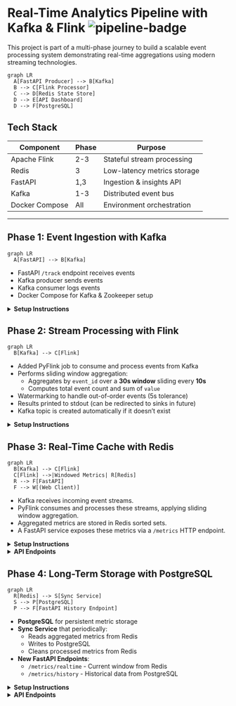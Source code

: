 # Real-Time Analytics Pipeline with Kafka & Flink ![pipeline-badge](https://img.shields.io/badge/status-active-success.svg)


This project is part of a multi-phase journey to build a scalable event processing system demonstrating real-time aggregations using modern streaming technologies.

```mermaid
graph LR
  A[FastAPI Producer] --> B[Kafka]
  B --> C[Flink Processor]
  C --> D[Redis State Store]
  D --> E[API Dashboard]
  D --> F[PostgreSQL]
```

## Tech Stack
| Component       | Phase | Purpose                          |
|-----------------|-------|----------------------------------|
| Apache Flink    | 2-3   | Stateful stream processing       |
| Redis           | 3     | Low-latency metrics storage      |
| FastAPI         | 1,3   | Ingestion & insights API         |
| Kafka           | 1-3   | Distributed event bus            |
| Docker Compose  | All   | Environment orchestration        |

---

## Phase 1: Event Ingestion with Kafka

```mermaid
graph LR
  A[FastAPI] --> B[Kafka]
```

- FastAPI `/track` endpoint receives events
- Kafka producer sends events
- Kafka consumer logs events
- Docker Compose for Kafka & Zookeeper setup

<details>
<summary><strong>Setup Instructions</strong></summary>

```bash
# Start core services
docker-compose up -d

# Create Kafka topic (in new terminal)
python track_service/admin.py

# Start FastAPI producer (in new terminal)
uvicorn track_service.main:app --reload

# Start consumer service (in new terminal)
python consumer_service/consumer.py
```

Components:
1. **FastAPI Producer**: http://localhost:8000/docs (Swagger UI)
2. **Kafka Broker**: localhost:9092
3. **Consumer Service**: Outputs raw events to console
</details>


## Phase 2: Stream Processing with Flink

```mermaid
graph LR
  B[Kafka] --> C[Flink]
```

- Added PyFlink job to consume and process events from Kafka
- Performs sliding window aggregation:
  - Aggregates by `event_id` over a **30s window** sliding every **10s**
  - Computes total event count and sum of `value`
- Watermarking to handle out-of-order events (5s tolerance)
- Results printed to stdout (can be redirected to sinks in future)
- Kafka topic is created automatically if it doesn’t exist

<details>
<summary><strong>Setup Instructions</strong></summary>

```bash
docker-compose up --build
````

This:

1. Starts Zookeeper, Kafka, Flink JobManager & TaskManager
2. Creates the Kafka topic `flink-events` if it doesn't exist
3. Launches a PyFlink streaming job that:

   * Reads from Kafka
   * Parses, validates, aggregates, and prints event metrics

Use `producer.py` (or the FastAPI tracker from Phase 1) to send test events.
</details>

## Phase 3: Real-Time Cache with Redis

```mermaid
graph LR
  B[Kafka] --> C[Flink]
  C[Flink] -->|Windowed Metrics| R[Redis]
  R --> F[FastAPI]
  F --> W[(Web Client)]
```

- Kafka receives incoming event streams.
- PyFlink consumes and processes these streams, applying sliding window aggregation.
- Aggregated metrics are stored in Redis sorted sets.
- A FastAPI service exposes these metrics via a `/metrics` HTTP endpoint.

<details> 
<summary><strong>Setup Instructions</strong></summary>

```bash
# Copy environment template
cp .env.example .env

# Start all services
docker-compose up -d --build

# Generate test data
docker-compose exec flink_service python src/jobs/producers/metric_producer.py
```

**Access Services**:
- FastAPI Docs: http://localhost:8000/docs
- Flink Dashboard: http://localhost:8081
- Redis CLI: `docker exec -it phase3-redis-1 redis-cli -a redispass`

**Sample Query**:
```bash
curl "http://localhost:8000/metrics/metrics?event_type=click&window_size=30s"
```
</details>
<details>
<summary><strong>API Endpoints</strong></summary>

### Get Metrics
```http
GET /metrics?event_type={type}&window_size={size}&limit={n}
```

**Response**:
```json
{
  "event_type": "click",
  "window_size": "30s",
  "entries": [
    {
      "window_start": 1719392400000,
      "count": 142,
      "total_value": 8563.21,
      "unique_users": 23
    }
  ]
}
```
</details>

## Phase 4: Long-Term Storage with PostgreSQL

```mermaid
graph LR
  R[Redis] --> S[Sync Service]
  S --> P[PostgreSQL]
  P --> F[FastAPI History Endpoint]
```

- **PostgreSQL** for persistent metric storage
- **Sync Service** that periodically:
  - Reads aggregated metrics from Redis
  - Writes to PostgreSQL
  - Cleans processed metrics from Redis
- **New FastAPI Endpoints**:
  - `/metrics/realtime` - Current window from Redis
  - `/metrics/history` - Historical data from PostgreSQL

<details>
<summary><strong>Setup Instructions</strong></summary>

```bash
# Copy environment template
cp .env.example .env

# Start all services
docker-compose up -d --build

# Generate test data (in Flink service)
docker-compose exec flink_service python src/jobs/producers/metric_producer.py

# Verify PostgreSQL data
docker-compose exec postgres psql -U admin -d analytics -c "SELECT * FROM metrics LIMIT 5;"
```

**Access Services**:
- FastAPI Docs: http://localhost:8000/docs
- PostgreSQL: `docker-compose exec postgres psql -U admin analytics`
- Sync Service Logs: `docker-compose logs -f sync_service`
</details>

<details>
<summary><strong>API Endpoints</strong></summary>

### Get Real-Time Metrics
```http
GET /metrics/realtime?event_type={type}&window_size={size}&limit={n}
```

### Get Historical Metrics
```http
GET /metrics/history?event_type={type}&window_size={size}&start_time={iso}&end_time={iso}&limit={n}
```

**Response**:
```json
{
  "event_type": "click",
  "window_size": "30s",
  "entries": [
    {
      "window_start": 1719392400000,
      "count": 142,
      "total_value": 8563.21,
      "unique_users": 23
    }
  ]
}
```
</details>
